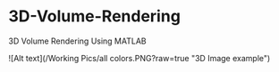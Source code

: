 # 3D-Volume-Rendering
3D Volume Rendering Using MATLAB


![Alt text](/Working Pics/all colors.PNG?raw=true "3D Image example")
